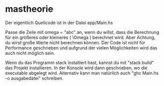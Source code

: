 # mastheorie

Der eigentlich Quellcode ist in der Datei app/Main.hs

Passe die Zeile mit omega = "abc" an, wenn du willst, dass die Berechnung für ein größeres oder kleineres \( \Omega \) berechnet wird. Aber Achtung, du wirst große Werte nicht berechnen können. Der Code ist nicht für Performance geschrieben und aufgrund der vielen Möglichkeiten wird das auch nicht möglich sein.

Wenn du das Programm stack installiert hast, kannst du mit "stack build" das Projekt installieren. In der Konsole wird dann geschrieben, wo die executable abgelegt wird. Alternativ kann man natürlich auch "ghc Main.hs -o ausgabedatei" schreiben.
